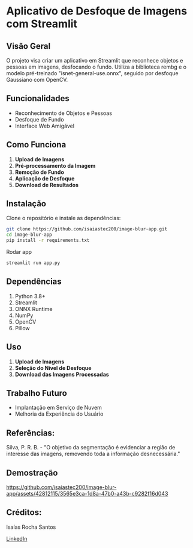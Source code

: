 # Aplicativo de Desfoque de Imagens com Streamlit

## Visão Geral
O projeto visa criar um aplicativo em Streamlit que reconhece objetos e pessoas em imagens, desfocando o fundo. Utiliza a biblioteca rembg e o modelo pré-treinado "isnet-general-use.onnx", seguido por desfoque Gaussiano com OpenCV.

## Funcionalidades
- Reconhecimento de Objetos e Pessoas
- Desfoque de Fundo
- Interface Web Amigável

## Como Funciona
1. **Upload de Imagens**
2. **Pré-processamento da Imagem**
3. **Remoção de Fundo**
4. **Aplicação de Desfoque**
5. **Download de Resultados**
   
## Instalação
Clone o repositório e instale as dependências:
```bash
git clone https://github.com/isaiastec200/image-blur-app.git
cd image-blur-app
pip install -r requirements.txt
```
Rodar app
```bash
streamlit run app.py
```

## Dependências
1.  Python 3.8+
2. Streamlit
3. ONNX Runtime
4. NumPy
5. OpenCV
6. Pillow
   
## Uso

1. **Upload de Imagens**
2. **Seleção do Nível de Desfoque**
3. **Download das Imagens Processadas**

## Trabalho Futuro
- Implantação em Serviço de Nuvem
- Melhoria da Experiência do Usuário
## Referências:
Silva, P. R. B. - "O objetivo da segmentação é evidenciar a região de interesse das imagens, removendo toda a informação desnecessária."

## Demostração

https://github.com/isaiastec200/image-blur-app/assets/42812115/3565e3ca-1d8a-47b0-a43b-c9282f16d043

## Créditos:

Isaías Rocha Santos

[LinkedIn](https://www.linkedin.com/in/isaias-rocha-7ab972196/)






